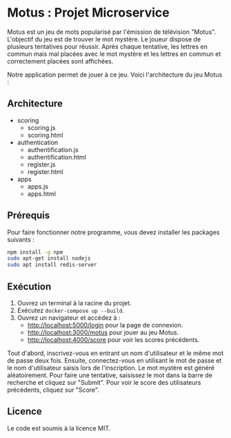 # Motus : Projet Microservice

Motus est un jeu de mots popularisé par l'émission de télévision "Motus". L'objectif du jeu est de trouver le mot mystère. Le joueur dispose de plusieurs tentatives pour réussir. Après chaque tentative, les lettres en commun mais mal placées avec le mot mystère et les lettres en commun et correctement placées sont affichées.

Notre application permet de jouer à ce jeu. Voici l'architecture du jeu Motus :

## Architecture

- scoring
  - scoring.js
  - scoring.html
- authentication
  - authentification.js
  - authentification.html
  - register.js
  - register.html
- apps
  - apps.js
  - apps.html

## Prérequis

Pour faire fonctionner notre programme, vous devez installer les packages suivants :

```bash
npm install -g npm
sudo apt-get install nodejs
sudo apt install redis-server
```
## Exécution

1. Ouvrez un terminal à la racine du projet.
2. Exécutez `docker-compose up --build`.
3. Ouvrez un navigateur et accédez à :
   - [http://localhost:5000/login](http://localhost:5000/login) pour la page de connexion.
   - [http://localhost:3000/motus](http://localhost:3000/motus) pour jouer au jeu Motus.
   - [http://localhost:4000/score](http://localhost:4000/score) pour voir les scores précédents.

Tout d'abord, inscrivez-vous en entrant un nom d'utilisateur et le même mot de passe deux fois.
Ensuite, connectez-vous en utilisant le mot de passe et le nom d'utilisateur saisis lors de l'inscription.
Le mot mystère est généré aléatoirement.
Pour faire une tentative, saisissez le mot dans la barre de recherche et cliquez sur "Submit".
Pour voir le score des utilisateurs précédents, cliquez sur "Score".

## Licence

Le code est soumis à la licence MIT.

